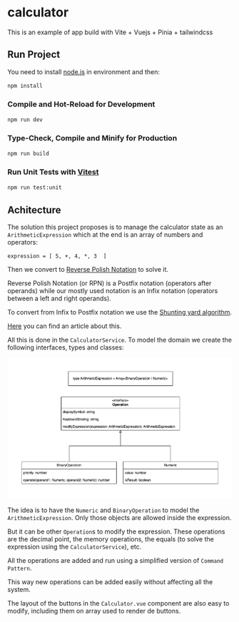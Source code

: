 # calculator

This is an example of app build with Vite + Vuejs + Pinia + tailwindcss

## Run Project

You need to install [node.js](https://nodejs.org/) in environment and then:

```sh
npm install
```

### Compile and Hot-Reload for Development

```sh
npm run dev
```

### Type-Check, Compile and Minify for Production

```sh
npm run build
```

### Run Unit Tests with [Vitest](https://vitest.dev/)

```sh
npm run test:unit
```

## Achitecture

The solution this project proposes is to manage the calculator state as an `ArithmeticExpression`
which at the end is an array of numbers and operators:

```
expression = [ 5, +, 4, *, 3  ]
```

Then we convert to [Reverse Polish Notation](https://en.wikipedia.org/wiki/Reverse_Polish_notation)
to solve it.

Reverse Polish Notation (or RPN) is a Postfix notation (operators after operands) while our mostly
used notation is an Infix notation (operators between a left and right operands).

To convert from Infix to Postfix notation we use the
[Shunting yard algorithm](https://en.wikipedia.org/wiki/Shunting_yard_algorithm).

[Here](https://dev.to/quantumsheep/how-calculators-read-mathematical-expression-with-operator-precedence-4n9h) you can find an article about this.

All this is done in the `CalculatorService`. To model the domain we create the following interfaces,
types and classes:

![architecture.png](./src/doc/architecture.png)

The idea is to have the `Numeric` and `BinaryOperation` to model the `ArithmeticExpression`. Only
those objects are allowed inside the expression.

But it can be other `Operation`s to modify the expression. These operations are the decimal point,
the memory operations, the equals (to solve the expression using the `CalculatorService`), etc.

All the operations are added and run using a simplified version of `Command Pattern`.

This way new operations can be added easily without affecting all the system.

The layout of the buttons in the `Calculator.vue` component are also easy to modify, including them
on array used to render de buttons.
